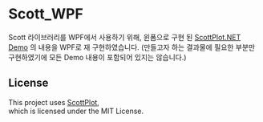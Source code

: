 # Scott_WPF
Scott 라이브러리를 WPF에서 사용하기 위해,
윈폼으로 구현 된 [ScottPlot.NET Demo](https://scottplot.net/demo/5.0/) 의 내용을 WPF로 재 구현하였습니다.
(만들고자 하는 결과물에 필요한 부분만 구현하였기에 모든 Demo 내용이 포함되어 있지는 않습니다.)

## License
This project uses [ScottPlot](https://github.com/ScottPlot/ScottPlot),  
which is licensed under the MIT License.
